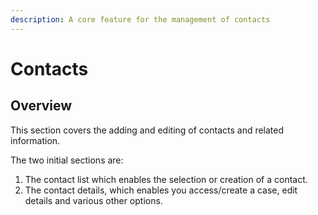 ```yaml
---
description: A core feature for the management of contacts
---
```


# Contacts

## Overview

This section covers the adding and editing of contacts and related information.

The two initial sections are:

1. The contact list  which enables the selection or creation of a contact.
2. The contact details, which enables you access/create a case, edit details and various other options.

